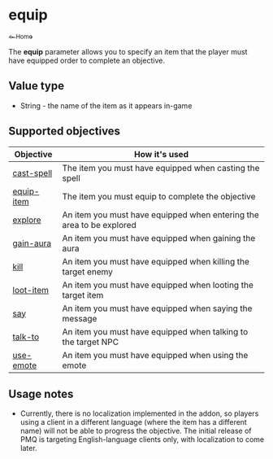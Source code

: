 # equip

<a href="../index.md"><sub>← Home</sub></a>

The **equip** parameter allows you to specify an item that the player must have equipped order to complete an objective.

## Value type

* String - the name of the item as it appears in-game

## Supported objectives

| Objective | How it's used |
|---|---|
| [cast-spell](../objectives/cast-spell.md) | The item you must have equipped when casting the spell |
| [equip-item](../objectives/equip-item.md) | The item you must equip to complete the objective |
| [explore](../objectives/explore.md) | An item you must have equipped when entering the area to be explored |
| [gain-aura](../objectives/gain-aura.md) | An item you must have equipped when gaining the aura |
| [kill](../objectives/kill.md) | An item you must have equipped when killing the target enemy |
| [loot-item](../objectives/loot-item.md) | An item you must have equipped when looting the target item |
| [say](../objectives/say.md) | An item you must have equipped when saying the message |
| [talk-to](../objectives/talk-to.md) | An item you must have equipped when talking to the target NPC |
| [use-emote](../objectives/use-emote.md) | An item you must have equipped when using the emote |

## Usage notes

* Currently, there is no localization implemented in the addon, so players using a client in a different language (where the item has a different name) will not be able to progress the objective. The initial release of PMQ is targeting English-language clients only, with localization to come later.
